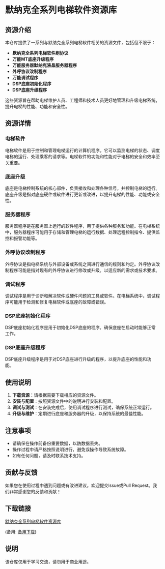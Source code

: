 # 默纳克全系列电梯软件资源库

## 资源介绍

本仓库提供了一系列与默纳克全系列电梯软件相关的资源文件，包括但不限于：

- **默纳克全系列电梯软件刷协议**
- **万能MT底座升级程序**
- **万能服务器默纳克液晶服务器程序**
- **外呼协议改制程序**
- **万能调试程序**
- **DSP底座初始化程序**
- **DSP底座升级程序**

这些资源旨在帮助电梯维护人员、工程师和技术人员更好地管理和升级电梯系统，提升电梯的性能、功能和安全性。

## 资源详情

### 电梯软件
电梯软件是用于控制和管理电梯运行的计算机程序。它可以监测电梯的状态、调度电梯的运行、处理乘客的请求等。电梯软件的功能和性能对于电梯的安全和效率至关重要。

### 底座升级
底座是电梯控制系统的核心部件，负责接收和处理各种信号，并控制电梯的运行。底座升级是指对底座硬件或软件进行更新或改进，以提升电梯的性能、功能或安全性。

### 服务器程序
服务器程序是在服务器上运行的软件程序，用于提供各种服务和功能。在电梯系统中，服务器程序可能用于存储和管理电梯的运行数据、处理远程控制指令、提供监控和报警功能等。

### 外呼协议改制程序
外呼协议是指电梯系统与外部设备或系统之间进行通信的规则和约定。外呼协议改制程序可能是指对现有的外呼协议进行修改或升级，以适应新的需求或技术要求。

### 调试程序
调试程序是用于诊断和解决软件或硬件问题的工具或软件。在电梯系统中，调试程序可能用于检测和修复电梯软件或底座的故障或错误。

### DSP底座初始化程序
DSP底座初始化程序是用于初始化DSP底座的程序，确保底座在启动时能够正常工作。

### DSP底座升级程序
DSP底座升级程序是用于对DSP底座进行升级的程序，以提升底座的性能和功能。

## 使用说明

1. **下载资源**：请根据需要下载相应的资源文件。
2. **安装与配置**：按照资源文件中的说明进行安装和配置。
3. **调试与测试**：在安装完成后，使用调试程序进行测试，确保系统正常运行。
4. **升级与维护**：定期进行底座和服务器的升级，以保持系统的最佳性能。

## 注意事项

- 请确保在操作前备份重要数据，以防数据丢失。
- 操作过程中请严格按照说明进行，避免误操作导致系统故障。
- 如有任何问题，请及时联系技术支持。

## 贡献与反馈

如果您在使用过程中遇到问题或有改进建议，欢迎提交Issue或Pull Request。我们非常感谢您的反馈和贡献！

## 下载链接
[默纳克全系列电梯软件资源库](https://pan.quark.cn/s/84d7cd3ad86e) 

(备用: [备用下载](https://pan.baidu.com/s/1yBu82NVxoA6LFQf77JTzPg?pwd=1234))

## 说明

该仓库仅用于学习交流，请勿用于商业用途。
